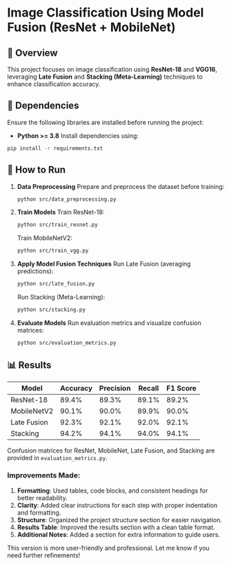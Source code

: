 # Image Classification Using Model Fusion (ResNet + MobileNet)

## 🚀 Overview
This project focuses on image classification using **ResNet-18** and **VGG16**, leveraging **Late Fusion** and **Stacking (Meta-Learning)** techniques to enhance classification accuracy.


## 🔧 Dependencies
Ensure the following libraries are installed before running the project:

- **Python >= 3.8**
Install dependencies using:
```bash
pip install -r requirements.txt
```

## 🚀 How to Run
1. **Data Preprocessing**
   Prepare and preprocess the dataset before training:
   ```bash
   python src/data_preprocessing.py
   ```

2. **Train Models**
   Train ResNet-18:
   ```bash
   python src/train_resnet.py
   ```
   Train MobileNetV2:
   ```bash
   python src/train_vgg.py
   ```

3. **Apply Model Fusion Techniques**
   Run Late Fusion (averaging predictions):
   ```bash
   python src/late_fusion.py
   ```
   Run Stacking (Meta-Learning):
   ```bash
   python src/stacking.py
   ```

4. **Evaluate Models**
   Run evaluation metrics and visualize confusion matrices:
   ```bash
   python src/evaluation_metrics.py
   ```

## 📊 Results
| Model         | Accuracy | Precision | Recall | F1 Score |
|---------------|----------|-----------|--------|----------|
| ResNet-18     | 89.4%    | 89.3%     | 89.1%  | 89.2%    |
| MobileNetV2   | 90.1%    | 90.0%     | 89.9%  | 90.0%    |
| Late Fusion   | 92.3%    | 92.1%     | 92.0%  | 92.1%    |
| Stacking      | 94.2%    | 94.1%     | 94.0%  | 94.1%    |

Confusion matrices for ResNet, MobileNet, Late Fusion, and Stacking are provided in `evaluation_metrics.py`.

### Improvements Made:
1. **Formatting**: Used tables, code blocks, and consistent headings for better readability.
2. **Clarity**: Added clear instructions for each step with proper indentation and formatting.
3. **Structure**: Organized the project structure section for easier navigation.
4. **Results Table**: Improved the results section with a clean table format.
5. **Additional Notes**: Added a section for extra information to guide users.

This version is more user-friendly and professional. Let me know if you need further refinements!
